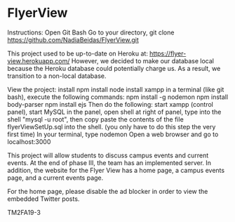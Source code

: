 # FlyerView

Instructions:
Open Git Bash
Go to your directory,
git clone https://github.com/NadiaBeidas/FlyerView.git

This project used to be up-to-date on Heroku at: https://flyer-view.herokuapp.com/
However, we decided to make our database local because the Heroku database could potentially charge us.
As a result, we transition to a non-local database.

View the project:
    install npm
    install node
    install xampp
    in a terminal (like git bash), execute the following commands:
        npm install -g nodemon
        npm install body-parser
        npm install ejs
    Then  do the following:
    start xampp (control panel), start MySQL in the panel, open shell at right of panel, type into the shell "mysql -u root", then copy paste the contents of the file flyerViewSetUp.sql into the shell. (you only have to do this step the very first time)
    In your terminal, type nodemon
    Open a web browser and go to localhost:3000

This project will allow students to discuss campus events and current events.
At the end of phase III, the team has an implemented server.
In addition, the website for the Flyer View has a home page, a campus events page, and a current events page.

For the home page, please disable the ad blocker in order to view the embedded Twitter posts.

TM2FA19-3
